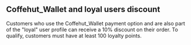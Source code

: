 ## Coffehut_Wallet and loyal users discount

Customers who use the Coffehut_Wallet payment option and are also part of the "loyal" user profile can receive a 10% discount on their order. To qualify, customers must have at least 100 loyalty points.

